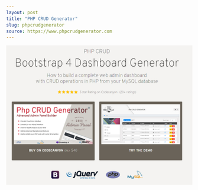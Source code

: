 ```yaml
---
layout: post
title: "PHP CRUD Generator"
slug: phpcrudgenerator
source: https://www.phpcrudgenerator.com
---
```


<img src="/assets/img/screenshots/phpcrudgenerator.jpg">
